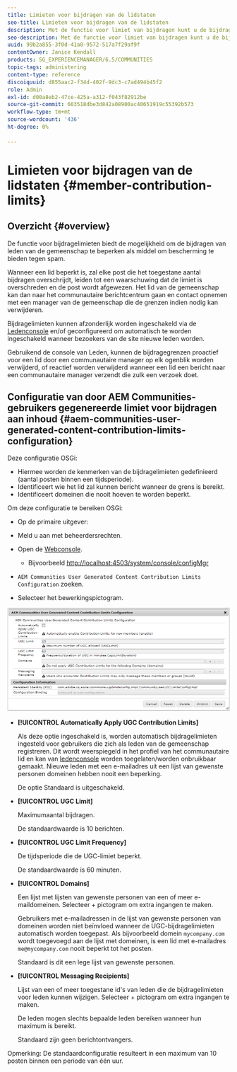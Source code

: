 ```yaml
---
title: Limieten voor bijdragen van de lidstaten
seo-title: Limieten voor bijdragen van de lidstaten
description: Met de functie voor limiet van bijdragen kunt u de bijdragen beperken om te beschermen tegen spam
seo-description: Met de functie voor limiet van bijdragen kunt u de bijdragen beperken om te beschermen tegen spam
uuid: 99b2a855-3f0d-41a0-9572-517a7f29af9f
contentOwner: Janice Kendall
products: SG_EXPERIENCEMANAGER/6.5/COMMUNITIES
topic-tags: administering
content-type: reference
discoiquuid: d855aac2-f34d-402f-9dc3-c7ad494b45f2
role: Admin
exl-id: d00a8eb2-47ce-425a-a312-f043f82912be
source-git-commit: 603518dbe3d842a08900ac40651919c55392b573
workflow-type: tm+mt
source-wordcount: '436'
ht-degree: 0%

---
```


# Limieten voor bijdragen van de lidstaten {#member-contribution-limits}

## Overzicht {#overview}

De functie voor bijdragelimieten biedt de mogelijkheid om de bijdragen van leden van de gemeenschap te beperken als middel om bescherming te bieden tegen spam.

Wanneer een lid beperkt is, zal elke post die het toegestane aantal bijdragen overschrijdt, leiden tot een waarschuwing dat de limiet is overschreden en de post wordt afgewezen. Het lid van de gemeenschap kan dan naar het communautaire berichtcentrum gaan en contact opnemen met een manager van de gemeenschap die de grenzen indien nodig kan verwijderen.

Bijdragelimieten kunnen afzonderlijk worden ingeschakeld via de [Ledenconsole](members.md) en/of geconfigureerd om automatisch te worden ingeschakeld wanneer bezoekers van de site nieuwe leden worden.

Gebruikend de console van Leden, kunnen de bijdragegrenzen proactief voor een lid door een communautaire manager op elk ogenblik worden verwijderd, of reactief worden verwijderd wanneer een lid een bericht naar een communautaire manager verzendt die zulk een verzoek doet.

## Configuratie van door AEM Communities-gebruikers gegenereerde limiet voor bijdragen aan inhoud {#aem-communities-user-generated-content-contribution-limits-configuration}

Deze configuratie OSGi:

* Hiermee worden de kenmerken van de bijdragelimieten gedefinieerd (aantal posten binnen een tijdsperiode).
* Identificeert wie het lid zal kunnen bericht wanneer de grens is bereikt.
* Identificeert domeinen die nooit hoeven te worden beperkt.

Om deze configuratie te bereiken OSGi:

* Op de primaire uitgever:
* Meld u aan met beheerdersrechten.
* Open de [Webconsole](../../help/sites-deploying/configuring-osgi.md).

   * Bijvoorbeeld [http://localhost:4503/system/console/configMgr](http://localhost:4503/system/console/configMgr)

* `AEM Communities User Generated Content Contribution Limits Configuration` zoeken.
* Selecteer het bewerkingspictogram.

![configure-Limieten](assets/configure-limits.png)

* **[!UICONTROL Automatically Apply UGC Contribution Limits]**

   Als deze optie ingeschakeld is, worden automatisch bijdragelimieten ingesteld voor gebruikers die zich als leden van de gemeenschap registreren. Dit wordt weerspiegeld in het profiel van het communautaire lid en kan van [ledenconsole](members.md) worden toegelaten/worden onbruikbaar gemaakt. Nieuwe leden met een e-mailadres uit een lijst van gewenste personen domeinen hebben nooit een beperking.

   De optie Standaard is uitgeschakeld.

* **[!UICONTROL UGC Limit]**

   Maximumaantal bijdragen.

   De standaardwaarde is 10 berichten.

* **[!UICONTROL UGC Limit Frequency]**

   De tijdsperiode die de UGC-limiet beperkt.

   De standaardwaarde is 60 minuten.

* **[!UICONTROL Domains]**

   Een lijst met lijsten van gewenste personen van een of meer e-maildomeinen. Selecteer + pictogram om extra ingangen te maken.

   Gebruikers met e-mailadressen in de lijst van gewenste personen van domeinen worden niet beïnvloed wanneer de UGC-bijdragelimieten automatisch worden toegepast. Als bijvoorbeeld domein `mycompany.com` wordt toegevoegd aan de lijst met domeinen, is een lid met e-mailadres `me@mycompany.com` nooit beperkt tot het posten.

   Standaard is dit een lege lijst van gewenste personen.

* **[!UICONTROL Messaging Recipients]**

   Lijst van een of meer toegestane id&#39;s van leden die de bijdragelimieten voor leden kunnen wijzigen. Selecteer + pictogram om extra ingangen te maken.

   De leden mogen slechts bepaalde leden bereiken wanneer hun maximum is bereikt.

   Standaard zijn geen berichtontvangers.

Opmerking: De standaardconfiguratie resulteert in een maximum van 10 posten binnen een periode van één uur.
